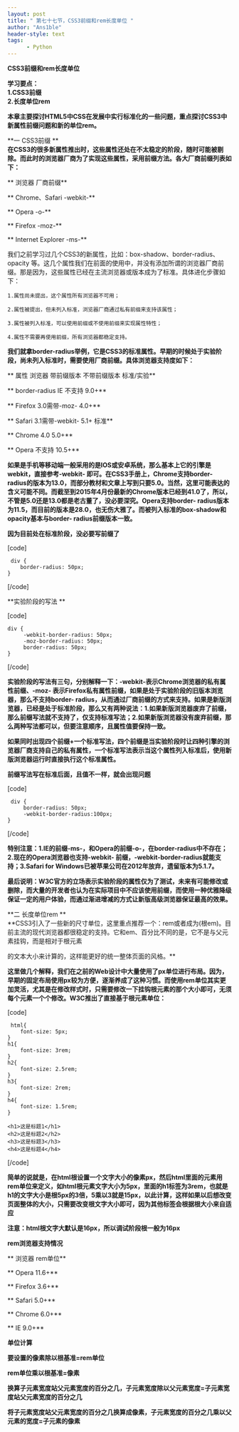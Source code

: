 ```yaml
---
layout: post
title: " 第七十七节，CSS3前缀和rem长度单位 "
author: "Ans1ble"
header-style: text
tags:
      - Python
---
```


**CSS3前缀和rem长度单位**





**学习要点：**  
 **1.CSS3前缀**  
 **2.长度单位rem**

**本章主要探讨HTML5中CSS在发展中实行标准化的一些问题，重点探讨CSS3中新属性前缀问题和新的单位rem。**



**一 CSS3前缀 **  
**在CSS3的很多新属性推出时，这些属性还处在不太稳定的阶段，随时可能被剔除。而此时的浏览器厂商为了实现这些属性，采用前缀方法。各大厂商前缀列表如下：**

**                   浏览器                              厂商前缀**

**               Chrome、Safari                     -webkit-**

**                    Opera                               -o-**

**                   Firefox                               -moz-**

**             Internet Explorer                     -ms-**

我们之前学习过几个CSS3的新属性，比如：box-shadow、border-radius、opacity
等。这几个属性我们在前面的使用中，并没有添加所谓的浏览器厂商前缀。那是因为，这些属性已经在主流浏览器或版本成为了标准。具体进化步骤如下：

    1.属性尚未提出，这个属性所有浏览器不可用；

    2.属性被提出，但未列入标准，浏览器厂商通过私有前缀来支持该属性；

    3.属性被列入标准，可以使用前缀或不使用前缀来实现属性特性；

    4.属性不需要再使用前缀，所有浏览器都稳定支持。



**我们就拿border-radius举例，它是CSS3的标准属性。早期的时候处于实验阶段，尚未列入标准时，需要使用厂商前缀。具体浏览器支持度如下：**

**        属性           浏览器           带前缀版本           不带前缀版本 标准/实验**

**  border-radius                IE                           不支持
9.0+**

**                               Firefox        3.0需带-moz-            4.0+**

**        Safari        3.1需带-webkit-          5.1+        标准**

**                          Chrome             4.0               5.0+**

**                          Opera          不支持
10.5+**

**如果是手机等移动端一般采用的是IOS或安卓系统，那么基本上它的引擎是webkit，直接参考-webkit-
即可。在CSS3手册上，Chrome支持border-
radius的版本为13.0，而部分教材和文章上写到只要5.0。当然，这里可能表达的含义可能不同。而截至到2015年4月份最新的Chrome版本已经到41.0了，所以，不管是5.0还是13.0都是老古董了，没必要深究。Opera支持border-
radius版本为11.5，而目前的版本是28.0，也无伤大雅了。而被列入标准的box-shadow和opacity基本与border-
radius前缀版本一致。**



**因为目前处在标准阶段，没必要写前缀了**

[code]

     div { 
        border-radius: 50px; 
    } 
[/code]

**实验阶段的写法  **



[code]

    div { 
         -webkit-border-radius: 50px; 
         -moz-border-radius: 50px; 
         border-radius: 50px; 
    } 
[/code]





**实验阶段的写法有三句，分别解释一下：-webkit-表示Chrome浏览器的私有属性前缀、-moz-
表示Firefox私有属性前缀，如果是处于实验阶段的旧版本浏览器，那么不支持border-
radius，从而通过厂商前缀的方式来支持。如果是新版浏览器，已经是处于标准阶段，那么又有两种说法：1.如果新版浏览器废弃了前缀，那么前缀写法就不支持了，仅支持标准写法；2.如果新版浏览器没有废弃前缀，那么两种写法都可以，但要注意顺序，且属性值要保持一致。**

**如果同时出现四个前缀+一个标准写法，四个前缀是当实验阶段时让四种引擎的浏览器厂商支持自己的私有属性，一个标准写法表示当这个属性列入标准后，使用新版浏览器运行时直接执行这个标准属性。**

**前缀写法写在标准后面，且值不一样，就会出现问题**

[code]

     div { 
         border-radius: 50px; 
         -webkit-border-radius:100px; 
    } 
[/code]

**特别注意：1.IE的前缀-ms-，和Opera的前缀-o-，在border-radius中不存在；2.现在的Opera浏览器也支持-webkit-
前缀，-webkit-border-radius就能支持；3.Safari for Windows已被苹果公司在2012年放弃，遗留版本为5.1.7。**

**最后说明：W3C官方的立场表示实验阶段的属性仅为了测试，未来有可能修改或删除，而大量的开发者也认为在实际项目中不应该使用前缀，而使用一种优雅降级保证一定的用户体验，而通过渐进增减的方式让新版高级浏览器保证最高的效果。**



**二 长度单位rem **  
**CSS3引入了一些新的尺寸单位，这里重点推荐一个：rem或者成为(根em)。目前主流的现代浏览器都很稳定的支持。它和em、百分比不同的是，它不是与父元素挂钩，而是相对于根元素
<html>的文本大小来计算的，这样能更好的统一整体页面的风格。**



**这里做几个解释，我们在之前的Web设计中大量使用了px单位进行布局。因为，早期的固定布局使用px较为方便，逐渐养成了这种习惯。而使用rem单位其实更加灵活，尤其是在修改样式时，只需要修改一下挂钩根元素的那个大小即可，无须每个元素一个个修改。W3C推出了直接基于根元素单位：**

[code]

     html{
        font-size: 5px;
    }
    h1{
        font-size: 3rem;
    }
    h2{
        font-size: 2.5rem;
    }
    h3{
        font-size: 2rem;
    }
    h4{
        font-size: 1.5rem;
    }
    
    <h1>这是标题1</h1>
    <h2>这是标题2</h2>
    <h3>这是标题3</h3>
    <h4>这是标题4</h4>
[/code]

**简单的说就是，在html根设置一个文字大小的像素px，然后html里面的元素用rem单位来定义，如html根元素文字大小为5px，里面的h1标签为3rem，也就是h1的文字大小是根5px的3倍，5乘以3就是15px，以此计算，这样如果以后想改变页面整体的大小，只需要改变根文字大小即可，因为其他标签会根据根大小来自适应**

**注意：html根文字大默认是16px，所以调试阶段根一般为16px**



**rem浏览器支持情况**

**                   浏览器                             rem单位**

**                  Opera                             11.6+**

**                   Firefox                            3.6+**

**                   Safari                              5.0+**

**                   Chrome                           6.0+**

**                     IE                                 9.0+**

**单位计算**

**要设置的像素除以根基准=rem单位**

**rem单位乘以根基准=像素**

**换算子元素宽度站父元素宽度的百分之几，子元素宽度除以父元素宽度=子元素宽度站父元素宽度的百分之几**

**将子元素宽度站父元素宽度的百分之几换算成像素，子元素宽度的百分之几乘以父元素的宽度=子元素的像素**

